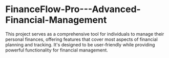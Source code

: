 # FinanceFlow-Pro---Advanced-Financial-Management
This project serves as a comprehensive tool for individuals to manage their personal finances, offering features that cover most aspects of financial planning and tracking. It's designed to be user-friendly while providing powerful functionality for financial management.
